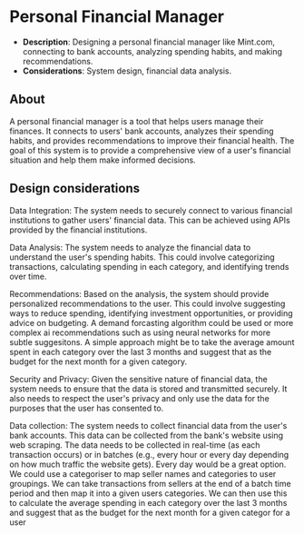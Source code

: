 # Personal Financial Manager

- **Description**: Designing a personal financial manager like Mint.com, connecting to bank accounts, analyzing spending habits, and making recommendations.
- **Considerations**: System design, financial data analysis.

## About

A personal financial manager is a tool that helps users manage their finances. It connects to users' bank accounts, analyzes their spending habits, and provides recommendations to improve their financial health. The goal of this system is to provide a comprehensive view of a user's financial situation and help them make informed decisions.

## Design considerations

Data Integration: The system needs to securely connect to various financial institutions to gather users' financial data. This can be achieved using APIs provided by the financial institutions.

Data Analysis: The system needs to analyze the financial data to understand the user's spending habits. This could involve categorizing transactions, calculating spending in each category, and identifying trends over time.

Recommendations: Based on the analysis, the system should provide personalized recommendations to the user. This could involve suggesting ways to reduce spending, identifying investment opportunities, or providing advice on budgeting. A demand forcasting algorithm could be used or more complex ai recommendations such as using neural networks for more subtle suggesitons. A simple approach might be to take the average amount spent in each category over the last 3 months and suggest that as the budget for the next month for a given category.

Security and Privacy: Given the sensitive nature of financial data, the system needs to ensure that the data is stored and transmitted securely. It also needs to respect the user's privacy and only use the data for the purposes that the user has consented to.

Data collection: The system needs to collect financial data from the user's bank accounts. This data can be collected from the bank's website using web scraping. The data needs to be collected in real-time (as each transaction occurs) or in batches (e.g., every hour or every day depending on how much traffic the website gets). Every day would be a great option.
We could use a categoriser to map seller names and categories to user groupings. We can take transactions from sellers at the end of a batch time period and then map it into a given users categories. We can then use this to calculate the average spending in each category over the last 3 months and suggest that as the budget for the next month for a given categor for a user
